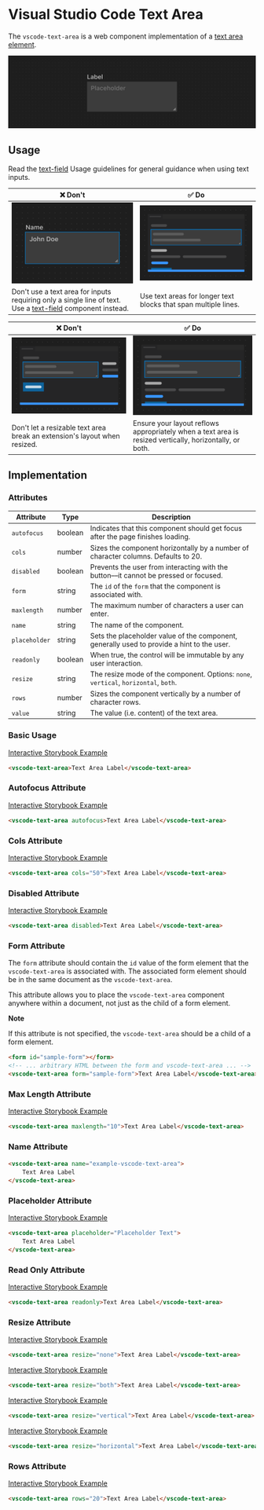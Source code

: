# Visual Studio Code Text Area

The `vscode-text-area` is a web component implementation of a [text area element](https://developer.mozilla.org/en-US/docs/Web/HTML/Element/textarea).

![Text area hero](/docs/assets/images/text-area-hero.png)

## Usage

Read the [text-field](../text-field/README.md) Usage guidelines for general guidance when using text inputs.

| ❌ Don't                                                                                                                              | ✅ Do                                                                            |
| ------------------------------------------------------------------------------------------------------------------------------------- | -------------------------------------------------------------------------------- |
| ![Text area with one line of text](/docs/assets/images/text-area-dont-1.png)                                                          | ![Text area with multiple lines of text](/docs/assets/images/text-area-do-2.png) |
| Don't use a text area for inputs requiring only a single line of text. Use a [text-field](../text-field/README.md) component instead. | Use text areas for longer text blocks that span multiple lines.                  |

| ❌ Don't                                                                                             | ✅ Do                                                                                                   |
| ---------------------------------------------------------------------------------------------------- | ------------------------------------------------------------------------------------------------------- |
| ![Text area being resized until content flows out of view](/docs/assets/images/text-area-dont-2.png) | ![Text area being resized causing layout reflow](/docs/assets/images/text-area-do-2.png)                |
| Don't let a resizable text area break an extension's layout when resized.                            | Ensure your layout reflows appropriately when a text area is resized vertically, horizontally, or both. |

## Implementation

### Attributes

| Attribute     | Type    | Description                                                                                |
| ------------- | ------- | ------------------------------------------------------------------------------------------ |
| `autofocus`   | boolean | Indicates that this component should get focus after the page finishes loading.            |
| `cols`        | number  | Sizes the component horizontally by a number of character columns. Defaults to 20.         |
| `disabled`    | boolean | Prevents the user from interacting with the button––it cannot be pressed or focused.       |
| `form`        | string  | The `id` of the `form` that the component is associated with.                              |
| `maxlength`   | number  | The maximum number of characters a user can enter.                                         |
| `name`        | string  | The name of the component.                                                                 |
| `placeholder` | string  | Sets the placeholder value of the component, generally used to provide a hint to the user. |
| `readonly`    | boolean | When true, the control will be immutable by any user interaction.                          |
| `resize`      | string  | The resize mode of the component. Options: `none`, `vertical`, `horizontal`, `both`.       |
| `rows`        | number  | Sizes the component vertically by a number of character rows.                              |
| `value`       | string  | The value (i.e. content) of the text area.                                                 |

### Basic Usage

[Interactive Storybook Example](https://microsoft.github.io/vscode-webview-ui-toolkit/?path=/story/library-text-area--default)

```html
<vscode-text-area>Text Area Label</vscode-text-area>
```

### Autofocus Attribute

[Interactive Storybook Example](https://microsoft.github.io/vscode-webview-ui-toolkit/?path=/story/library-text-area--with-autofocus)

```html
<vscode-text-area autofocus>Text Area Label</vscode-text-area>
```

### Cols Attribute

[Interactive Storybook Example](https://microsoft.github.io/vscode-webview-ui-toolkit/?path=/story/library-text-area--with-custom-cols)

```html
<vscode-text-area cols="50">Text Area Label</vscode-text-area>
```

### Disabled Attribute

[Interactive Storybook Example](https://microsoft.github.io/vscode-webview-ui-toolkit/?path=/story/library-text-area--with-disabled)

```html
<vscode-text-area disabled>Text Area Label</vscode-text-area>
```

### Form Attribute

The `form` attribute should contain the `id` value of the form element that the `vscode-text-area` is associated with. The associated form element should be in the same document as the `vscode-text-area`.

This attribute allows you to place the `vscode-text-area` component anywhere within a document, not just as the child of a form element.

**Note**

If this attribute is not specified, the `vscode-text-area` should be a child of a form element.

```html
<form id="sample-form"></form>
<!-- ... arbitrary HTML between the form and vscode-text-area ... -->
<vscode-text-area form="sample-form">Text Area Label</vscode-text-area>
```

### Max Length Attribute

[Interactive Storybook Example](https://microsoft.github.io/vscode-webview-ui-toolkit/?path=/story/library-text-area--with-max-length)

```html
<vscode-text-area maxlength="10">Text Area Label</vscode-text-area>
```

### Name Attribute

```html
<vscode-text-area name="example-vscode-text-area">
	Text Area Label
</vscode-text-area>
```

### Placeholder Attribute

[Interactive Storybook Example](https://microsoft.github.io/vscode-webview-ui-toolkit/?path=/story/library-text-area--with-placeholder)

```html
<vscode-text-area placeholder="Placeholder Text">
	Text Area Label
</vscode-text-area>
```

### Read Only Attribute

[Interactive Storybook Example](https://microsoft.github.io/vscode-webview-ui-toolkit/?path=/story/library-text-area--with-readonly)

```html
<vscode-text-area readonly>Text Area Label</vscode-text-area>
```

### Resize Attribute

[Interactive Storybook Example](https://microsoft.github.io/vscode-webview-ui-toolkit/?path=/story/library-text-area--with-resize-none)

```html
<vscode-text-area resize="none">Text Area Label</vscode-text-area>
```

[Interactive Storybook Example](https://microsoft.github.io/vscode-webview-ui-toolkit/?path=/story/library-text-area--with-resize-both)

```html
<vscode-text-area resize="both">Text Area Label</vscode-text-area>
```

[Interactive Storybook Example](https://microsoft.github.io/vscode-webview-ui-toolkit/?path=/story/library-text-area--with-resize-vertical)

```html
<vscode-text-area resize="vertical">Text Area Label</vscode-text-area>
```

[Interactive Storybook Example](https://microsoft.github.io/vscode-webview-ui-toolkit/?path=/story/library-text-area--with-resize-horizontal)

```html
<vscode-text-area resize="horizontal">Text Area Label</vscode-text-area>
```

### Rows Attribute

[Interactive Storybook Example](https://microsoft.github.io/vscode-webview-ui-toolkit/?path=/story/library-text-area--with-custom-rows)

```html
<vscode-text-area rows="20">Text Area Label</vscode-text-area>
```
